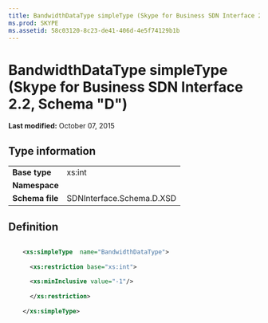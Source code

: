 ```yaml
---
title: BandwidthDataType simpleType (Skype for Business SDN Interface 2.2, Schema "D")
ms.prod: SKYPE
ms.assetid: 58c03120-8c23-de41-406d-4e5f74129b1b
---
```



# BandwidthDataType simpleType (Skype for Business SDN Interface 2.2, Schema "D")

 **Last modified:** October 07, 2015
  
    
    


## Type information


|||
|:-----|:-----|
|**Base type**|xs:int |
|**Namespace**||
|**Schema file**|SDNInterface.Schema.D.XSD |
   

## Definition


```XML

    <xs:simpleType  name="BandwidthDataType">
    
      <xs:restriction base="xs:int">
    
      <xs:minInclusive value="-1"/>
    
      </xs:restriction>
      
    </xs:simpleType>
  
```



